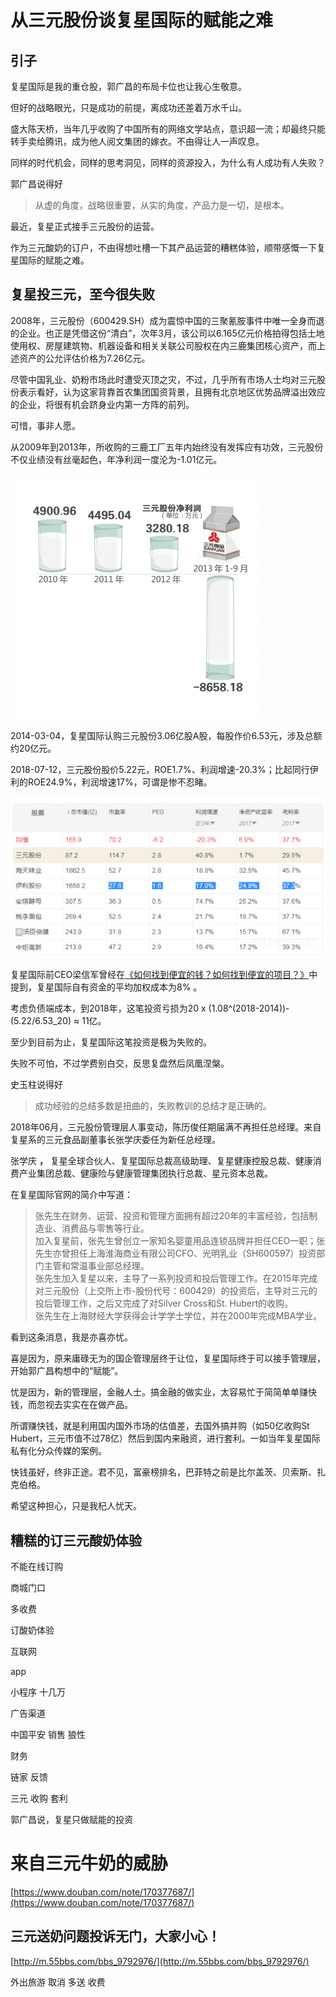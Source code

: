 # 从三元股份谈复星国际的赋能之难
## 引子

复星国际是我的重仓股，郭广昌的布局卡位也让我心生敬意。

但好的战略眼光，只是成功的前提，离成功还差着万水千山。

盛大陈天桥，当年几乎收购了中国所有的网络文学站点，意识超一流；却最终只能转手卖给腾讯，成为他人阅文集团的嫁衣。不由得让人一声叹息。

同样的时代机会，同样的思考洞见，同样的资源投入，为什么有人成功有人失败？

郭广昌说得好

> 从虚的角度，战略很重要，从实的角度，产品力是一切，是根本。

最近，复星正式接手三元股份的运营。

作为三元酸奶的订户，不由得想吐槽一下其产品运营的糟糕体验，顺带感慨一下复星国际的赋能之难。

## 复星投三元，至今很失败

2008年，三元股份（600429.SH）成为震惊中国的三聚氰胺事件中唯一全身而退的企业。也正是凭借这份“清白”，次年3月，该公司以6.165亿元价格拍得包括土地使用权、房屋建筑物、机器设备和相关关联公司股权在内三鹿集团核心资产，而上述资产的公允评估价格为7.26亿元。

尽管中国乳业、奶粉市场此时遭受灭顶之灾，不过，几乎所有市场人士均对三元股份表示看好，认为这家背靠首农集团国资背景，且拥有北京地区优势品牌溢出效应的企业，将很有机会跻身业内第一方阵的前列。

可惜，事非人愿。

从2009年到2013年，所收购的三鹿工厂五年内始终没有发挥应有功效，三元股份不仅业绩没有丝毫起色，年净利润一度沦为-1.01亿元。

![W020140304333681795197.jpg](/-/S/jpg/YCEcBOwYcRE_JqyjV9Ft1vLuGoG-qPfy5YZRbw.jpg)

2014-03-04，复星国际认购三元股份3.06亿股A股，每股作价6.53元，涉及总额约20亿元。

2018-07-12，三元股份股价5.22元，ROE1.7%、利润增速-20.3%；比起同行伊利的ROE24.9%，利润增速17%，可谓是惨不忍睹。

![xx.jpg](/-/S/jpg/Rf_nrU_kt5rabTN45J1amJC6pV4oGA8aw0FhJg.jpg)

复星国际前CEO梁信军曾经在[《如何找到便宜的钱？如何找到便宜的项目？》](http://m.ceconlinebbs.com/POST/1119854/)中提到，复星国际自有资金的平均加权成本为8% 。

考虑负债端成本，到2018年，这笔投资亏损为20 x (1.08^(2018-2014))-(5.22/6.53_20) ≈ 11亿。

至少到目前为止，复星国际这笔投资是极为失败的。

失败不可怕，不过学费别白交，反思复盘然后凤凰涅槃。

史玉柱说得好

> 成功经验的总结多数是扭曲的，失败教训的总结才是正确的。

2018年06月，三元股份管理层人事变动，陈历俊任期届满不再担任总经理。来自复星系的三元食品副董事长张学庆委任为新任总经理。

张学庆 **，** 复星全球合伙人、复星国际总裁高级助理、复星健康控股总裁、健康消费产业集团总裁、健康险与健康管理集团执行总裁、星元资本总裁。

在复星国际官网的简介中写道：

> 张先生在财务、运营、投资和管理方面拥有超过20年的丰富经验，包括制造业、消费品与零售等行业。  
> 加入复星前，张先生曾创立一家知名婴童用品连锁品牌并担任CEO一职；张先生亦曾担任上海淮海商业有限公司CFO、光明乳业（SH600597）投资部门主管和常温事业部总经理。  
> 张先生加入复星以来，主导了一系列投资和投后管理工作。在2015年完成对三元股份（上交所上市-股份代号：600429）的投资后，主导对三元的投后管理工作，之后又完成了对Silver Cross和St. Hubert的收购。  
> 张先生在上海财经大学获得会计学学士学位，并在2000年完成MBA学业。

看到这条消息，我是亦喜亦忧。

喜是因为，原来庸碌无为的国企管理层终于让位，复星国际终于可以接手管理层，开始郭广昌构想中的“赋能”。

忧是因为，新的管理层，金融人士。搞金融的做实业，太容易忙于简简单单赚快钱，而忽视去实实在在做产品。

所谓赚快钱，就是利用国内国外市场的估值差，去国外搞并购（如50亿收购St Hubert，三元市值不过78亿）然后到国内来融资，进行套利。一如当年复星国际私有化分众传媒的案例。

快钱虽好，终非正途。君不见，富豪榜排名，巴菲特之前是比尔盖茨、贝索斯、扎克伯格。

希望这种担心，只是我杞人忧天。

## 糟糕的订三元酸奶体验

不能在线订购

商城门口

多收费

订酸奶体验

互联网

app

小程序 十几万

广告渠道

中国平安 销售 狼性

财务

链家 反馈

三元 收购 套利

郭广昌说，复星只做赋能的投资

# 来自三元牛奶的威胁

[https://www.douban.com/note/170377687/](https://www.douban.com/note/170377687/)

## 三元送奶问题投诉无门，大家小心！

[http://m.55bbs.com/bbs_9792976/](http://m.55bbs.com/bbs_9792976/)

外出旅游 取消 多送 收费
